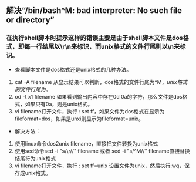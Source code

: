 ## 解决“/bin/bash^M: bad interpreter: No such file or directory”
### 在执行shell脚本时提示这样的错误主要是由于shell脚本文件是dos格式，即每一行结尾以\r\n来标识，而unix格式的文件行尾则以\n来标识。
- 查看脚本文件是dos格式还是unix格式的几种办法。
1. cat -A filename  从显示结果可以判断，dos格式的文件行尾为^M$，unix格式的文件行尾为$。
2. od -t x1 filename 如果看到输出内容中存在0d 0a的字符，那么文件是dos格式，如果只有0a，则是unix格式。
3. vi filename打开文件，执行 : set ff，如果文件为dos格式在显示为fileformat=dos，如果是unxi则显示为fileformat=unix。

  
- 解决方法：
1. 使用linux命令dos2unix filename，直接把文件转换为unix格式
2. 使用sed命令sed -i "s/\r//" filename  或者 sed -i "s/^M//" filename直接替换结尾符为unix格式
3. vi filename打开文件，执行 : set ff=unix 设置文件为unix，然后执行:wq，保存成unix格式。